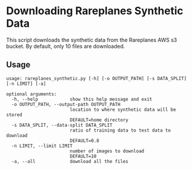# Downloading Rareplanes Synthetic Data
This script downloads the synthetic data from the Rareplanes AWS s3 bucket. By default, only 10 files are downloaded.

## Usage
```commandline
usage: rareplanes_synthetic.py [-h] [-o OUTPUT_PATH] [-s DATA_SPLIT] [-n LIMIT] [-a]

optional arguments:
  -h, --help            show this help message and exit
  -o OUTPUT_PATH, --output-path OUTPUT_PATH
                        location to where synthetic data will be stored
                        DEFAULT=home directory
  -s DATA_SPLIT, --data-split DATA_SPLIT
                        ratio of training data to test data to download
                        DEFAULT=0.8
  -n LIMIT, --limit LIMIT
                        number of images to download
                        DEFAULT=10
  -a, --all             download all the files
```
